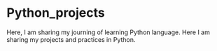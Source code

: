 # Python_projects

Here, I am sharing my journing of learning Python language. Here I am sharing my projects and practices in Python.
